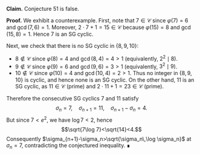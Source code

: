 **Claim.** Conjecture 51 is false.

**Proof.** We exhibit a counterexample. First, note that $7\in\mathcal{C}$ since $\varphi(7)=6$ and $\gcd(7,6)=1$. Moreover, $2\cdot 7+1=15\in\mathcal{C}$ because $\varphi(15)=8$ and $\gcd(15,8)=1$. Hence $7$ is an SG cyclic.

Next, we check that there is no SG cyclic in $\{8,9,10\}$:
- $8\notin\mathcal{C}$ since $\varphi(8)=4$ and $\gcd(8,4)=4>1$ (equivalently, $2^2\mid 8$).
- $9\notin\mathcal{C}$ since $\varphi(9)=6$ and $\gcd(9,6)=3>1$ (equivalently, $3^2\mid 9$).
- $10\notin\mathcal{C}$ since $\varphi(10)=4$ and $\gcd(10,4)=2>1$.
Thus no integer in $\{8,9,10\}$ is cyclic, and hence none is an SG cyclic. On the other hand, $11$ is an SG cyclic, as $11\in\mathcal{C}$ (prime) and $2\cdot 11+1=23\in\mathcal{C}$ (prime).

Therefore the consecutive SG cyclics $7$ and $11$ satisfy
$$\sigma_{n}=7,\quad \sigma_{n+1}=11,\quad \sigma_{n+1}-\sigma_n=4.$$
But since $7<e^2$, we have $\log 7<2$, hence
$$\sqrt{7\log 7}<\sqrt{14}<4.$$ 
Consequently $\sigma_{n+1}-\sigma_n>\sqrt{\sigma_n\,\log \sigma_n}$ at $\sigma_n=7$, contradicting the conjectured inequality. ∎